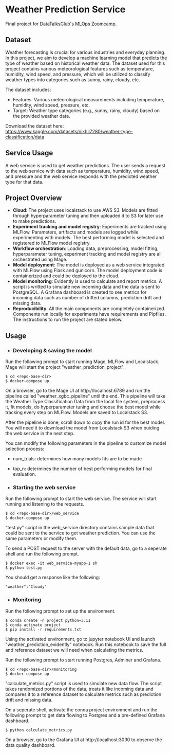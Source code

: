 # Weather Prediction Service

Final project for [DataTalksClub's MLOps Zoomcamp](https://github.com/DataTalksClub/mlops-zoomcamp).

## Dataset

Weather forecasting is crucial for various industries and everyday planning. In this project, we aim to develop a machine learning model that predicts the type of weather based on historical weather data. The dataset used for this project contains various meteorological features such as temperature, humidity, wind speed, and pressure, which will be utilized to classify weather types into categories such as sunny, rainy, cloudy, etc.

The dataset includes:

* Features: Various meteorological measurements including temperature, humidity, wind speed, pressure, etc.
* Target: Weather type categories (e.g., sunny, rainy, cloudy) based on the provided weather data.

Download the dataset here: https://www.kaggle.com/datasets/nikhil7280/weather-type-classification/data

## Service Usage

A web service is used to get weather predictions. The user sends a request to the web service with data such as temperature, humidity, wind speed, and pressure and the web service responds with the predicted weather type for that data.

## Project Overview

* **Cloud**: The project uses localstack to use AWS S3. Models are fitted through hyperparameter tuning and then uploaded it to S3 for later use to make predictions.
* **Experiment tracking and model registry**: Experiments are tracked using MLFlow. Parameters, artifacts and models are logged while experimenting with models. The best performing model is selected and registered to MLFlow model registry.
* **Workflow orchestration**: Loading data, preprocessing, model fitting, hyperparameter tuning, experiment tracking and model registry are all orchestrated using Mage.
* **Model deployment**: The model is deployed as a web service integrated with MLFlow using Flask and gunicorn. The model deployment code is containerized and could be deployed to the cloud.
* **Model monitoring**: Evidently is used to calculate and report metrics. A script is writted to simulate new incoming data and the data is sent to PostgreSQL. A Grafana dashboard is created to see metrics for incoming data such as number of drifted columns, prediction drift and missing data.
* **Reproducibility**: All the main components are completely containerized. Components run locally for experiments have requirements and Pipfiles. The instructions to run the project are stated below.

## Usage

* ### Developing & saving the model

Run the following prompt to start running Mage, MLFlow and Localstack. Mage will start the project "weather_prediction_project".

```
$ cd <repo-base-dir>
$ docker-compose up
```

On a browser, go to the Mage UI at http://localhost:6789 and run the pipeline called "weather_xgbc_pipeline" until the end. This pipeline will take the Weather Type Classification Data from the local file system, preprocess it, fit models, do hyperparameter tuning and choose the best model while tracking every step on MLFlow. Models are saved to Localstack S3.

After the pipeline is done, scroll down to copy the run id for the best model. You will need it to download the model from Localstack S3 when buiding the web service in the next step.

You can modify the following parameters in the pipeline to customize model selection process:

* num_trials: determines how many models fits are to be made
* top_n: determines the number of best performing models for final evaluation.

* ### Starting the web service

Run the following prompt to start the web service. The service will start running and listening to the requests.

```
$ cd <repo-base-dir>/web_service
$ docker-compose up
```

"test.py" script in the web_service directory contains sample data that could be sent to the service to get weather prediction. You can use the same parameters or modify them.

To send a POST request to the server with the default data, go to a seperate shell and run the following prompt.

```
$ docker exec -it web_service-myapp-1 sh
$ python test.py
```

You should get a response like the following:

```
"weather":"Cloudy"
```

* ### Monitoring

Run the following prompt to set up the environment.

```
$ conda create -n project python=3.11
$ conda activate project
$ pip install -r requirements.txt
```

Using the activated environment, go to jupyter notebook UI and launch "weather_prediction_evidently" notebook. Run this notebook to save the full and reference dataset we will need when calculating the metrics.

Run the following prompt to start running Postgres, Adminer and Grafana.

```
$ cd <repo-base-dir>/monitoring
$ docker-compose up
```

"calculate_metrics.py" script is used to simulate new data flow. The script takes randomized portions of the data, treats it like incoming data and compares it to a reference dataset to calculate metrics such as prediction drift and missing data.

On a seperate shell, activate the conda project environment and run the following prompt to get data flowing to Postgres and a pre-defined Grafana dashboard.

```
$ python calculate_metrics.py
```

On a browser, go to the Grafana UI at http://localhost:3030 to observe the data quality dashboard.